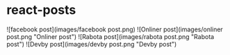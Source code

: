 # react-posts
![facebook post](images/facebook post.png)
![Onliner post](images/onliner post.png "Onliner post")
![Rabota post](images/rabota post.png "Rabota post")
![Devby post](images/devby post.png "Devby post")
